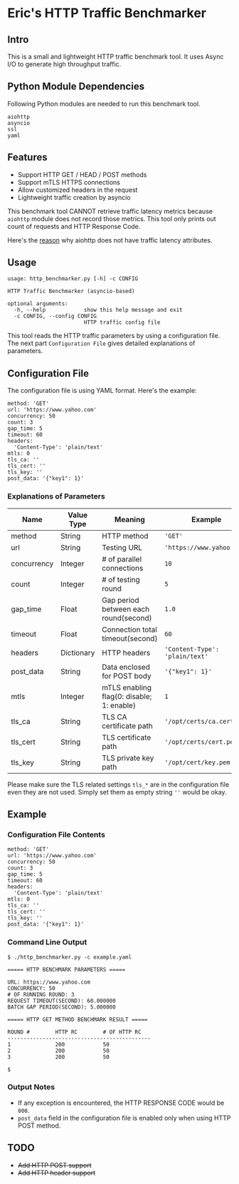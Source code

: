 # Eric's HTTP Traffic Benchmarker

## Intro

This is a small and lightweight HTTP traffic benchmark tool. It uses Async I/O to generate high throughput traffic.

## Python Module Dependencies

Following Python modules are needed to run this benchmark tool.

```
aiohttp
asyncio
ssl
yaml
```

## Features

* Support HTTP GET / HEAD / POST methods
* Support mTLS HTTPS connections
* Allow customized headers in the request
* Lightweight traffic creation by asyncio

This benchmark tool CANNOT retrieve traffic latency metrics because `aiohttp` module does not record those metrics. This tool only prints out count of requests and HTTP Response Code.

Here's the [reason](https://github.com/aio-libs/aiohttp/issues/1309) why aiohttp does not have traffic latency attributes.

## Usage

```
usage: http_benchmarker.py [-h] -c CONFIG

HTTP Traffic Benchmarker (asyncio-based)

optional arguments:
  -h, --help            show this help message and exit
  -c CONFIG, --config CONFIG
                        HTTP traffic config file
```

This tool reads the HTTP traffic parameters by using a configuration file. The next part `Configuration File` gives detailed explanations of parameters.

## Configuration File

The configuration file is using YAML format. Here's the example:

```
method: 'GET'
url: 'https://www.yahoo.com'
concurrency: 50
count: 3
gap_time: 5
timeout: 60
headers:
  'Content-Type': 'plain/text'
mtls: 0
tls_ca: ''
tls_cert: ''
tls_key: ''
post_data: '{"key1": 1}'
```

### Explanations of Parameters

| Name | Value Type | Meaning | Example |
| --- | --- | --- | --- |
| method | String | HTTP method | `'GET'` |
| url | String | Testing URL | `'https://www.yahoo.com'`|
| concurrency | Integer | # of parallel connections | `10` |
| count | Integer | # of testing round | `5` |
| gap_time | Float | Gap period between each round(second) | `1.0` |
| timeout | Float | Connection total timeout(second) | `60` |
| headers | Dictionary | HTTP headers | `'Content-Type': 'plain/text'` |
| post_data | String | Data enclosed for POST body | `'{"key1": 1}'` |
| mtls | Integer | mTLS enabling flag(0: disable; 1: enable) | `1` |
| tls_ca | String | TLS CA certificate path | `'/opt/certs/ca.cert'` |
| tls_cert | String | TLS certificate path | `'/opt/certs/cert.pem'` |
| tls_key | String | TLS private key path | `'/opt/cert/key.pem'` |

Please make sure the TLS related settings `tls_*` are in the configuration file even they are not used. Simply set them as empty string `''` would be okay.

## Example

### Configuration File Contents

```
method: 'GET'
url: 'https://www.yahoo.com'
concurrency: 50
count: 3
gap_time: 5
timeout: 60
headers:
  'Content-Type': 'plain/text'
mtls: 0
tls_ca: ''
tls_cert: ''
tls_key: ''
post_data: '{"key1": 1}'
```

### Command Line Output

```
$ ./http_benchmarker.py -c example.yaml 

===== HTTP BENCHMARK PARAMETERS =====

URL: https://www.yahoo.com
CONCURRENCY: 50
# OF RUNNING ROUND: 3
REQUEST TIMEOUT(SECOND): 60.000000
BATCH GAP PERIOD(SECOND): 5.000000

===== HTTP GET METHOD BENCHMARK RESULT =====

ROUND #        HTTP RC        # OF HTTP RC   
---------------------------------------------
1              200            50             
2              200            50             
3              200            50 

$
```

### Output Notes

* If any exception is encountered, the HTTP RESPONSE CODE would be `000`.
* `post_data` field in the configuration file is enabled only when using HTTP POST method.

## TODO

* ~~Add HTTP POST support~~
* ~~Add HTTP header support~~

